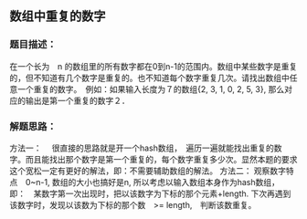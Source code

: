 ## 数组中重复的数字

### 题目描述：
在一个长为　n 的数组里的所有数字都在0到n-1的范围内。数组中某些数字是重复的，但不知道有几个数字是重复的。也不知道每个数字重复几次。请找出数组中任意一个重复的数字。　例如：如果输入长度为７的数组{2, 3, 1, 0, 2, 5, 3}, 那么对应的输出是第一个重复的数字２．　

### 解题思路：
方法一：　
很直接的思路就是开一个hash数组，　遍历一遍就能找出重复的数字。而且能找出那个数字是第一个重复的，每个数字重复多少次。显然本题的要求这个宽松一定有更好的解法，即：不需要辅助数组的解法。
方法二：
观察数字特点　0~n-1, 数组的大小也搞好是n, 所以考虑以输入数组本身作为hash数组，　即：　某数字第一次出现时，把以该数字为下标的那个元素+length. 下次再遇到该数字时，发现以该数为下标的那个数　>= length,　判断该数重复。
